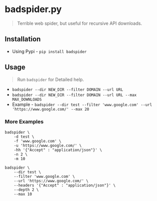 # badspider.py

> Terrible web spider, but useful for recursive API downloads.

## Installation

- Using Pypi - `pip install badspider`

## Usage

> Run `badspider` for Detailed help.

- `badspider --dir NEW_DIR --filter DOMAIN --url URL`
- `badspider --dir NEW_DIR --filter DOMAIN --url URL --max MAX_DOWNLOADS`
- Example - `badspider --dir test --filter 'www.google.com' --url 'https://www.google.com/' --max 20`

### More Examples

```
badspider \
	-d test \
	-f 'www.google.com' \
	-u 'https://www.google.com/' \
	-hh '{"Accept" : "application/json"}' \
	-n 2 \
    -m 10
```
```
badspider \
	--dir test \
	--filter 'www.google.com' \
	--url 'https://www.google.com/' \
	--headers '{"Accept" : "application/json"}' \
	--depth 2 \
    --max 10
```
